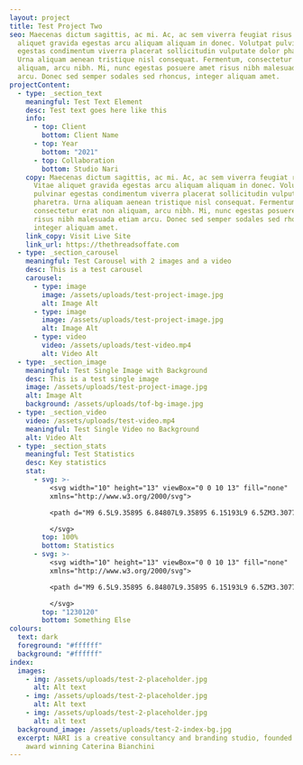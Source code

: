 ```yaml
---
layout: project
title: Test Project Two
seo: Maecenas dictum sagittis, ac mi. Ac, ac sem viverra feugiat risus in. Vitae
  aliquet gravida egestas arcu aliquam aliquam in donec. Volutpat pulvinar
  egestas condimentum viverra placerat sollicitudin vulputate dolor pharetra.
  Urna aliquam aenean tristique nisl consequat. Fermentum, consectetur erat non
  aliquam, arcu nibh. Mi, nunc egestas posuere amet risus nibh malesuada etiam
  arcu. Donec sed semper sodales sed rhoncus, integer aliquam amet.
projectContent:
  - type: _section_text
    meaningful: Test Text Element
    desc: Test text goes here like this
    info:
      - top: Client
        bottom: Client Name
      - top: Year
        bottom: "2021"
      - top: Collaboration
        bottom: Studio Nari
    copy: Maecenas dictum sagittis, ac mi. Ac, ac sem viverra feugiat risus in.
      Vitae aliquet gravida egestas arcu aliquam aliquam in donec. Volutpat
      pulvinar egestas condimentum viverra placerat sollicitudin vulputate dolor
      pharetra. Urna aliquam aenean tristique nisl consequat. Fermentum,
      consectetur erat non aliquam, arcu nibh. Mi, nunc egestas posuere amet
      risus nibh malesuada etiam arcu. Donec sed semper sodales sed rhoncus,
      integer aliquam amet.
    link_copy: Visit Live Site
    link_url: https://thethreadsoffate.com
  - type: _section_carousel
    meaningful: Test Carousel with 2 images and a video
    desc: This is a test carousel
    carousel:
      - type: image
        image: /assets/uploads/test-project-image.jpg
        alt: Image Alt
      - type: image
        image: /assets/uploads/test-project-image.jpg
        alt: Image Alt
      - type: video
        video: /assets/uploads/test-video.mp4
        alt: Video Alt
  - type: _section_image
    meaningful: Test Single Image with Background
    desc: This is a test single image
    image: /assets/uploads/test-project-image.jpg
    alt: Image Alt
    background: /assets/uploads/tof-bg-image.jpg
  - type: _section_video
    video: /assets/uploads/test-video.mp4
    meaningful: Test Single Video no Background
    alt: Video Alt
  - type: _section_stats
    meaningful: Test Statistics
    desc: Key statistics
    stat:
      - svg: >-
          <svg width="10" height="13" viewBox="0 0 10 13" fill="none"
          xmlns="http://www.w3.org/2000/svg">

          <path d="M9 6.5L9.35895 6.84807L9.35895 6.15193L9 6.5ZM3.30777 1.34807L8.64105 6.84807L9.35895 6.15193L4.02567 0.651929L3.30777 1.34807ZM8.64105 6.15193L3.30777 11.6519L4.02567 12.3481L9.35895 6.84807L8.64105 6.15193ZM6.91406e-07 7L9 7L9 6L7.35117e-07 6L6.91406e-07 7Z" fill="white"/>

          </svg>
        top: 100%
        bottom: Statistics
      - svg: >-
          <svg width="10" height="13" viewBox="0 0 10 13" fill="none"
          xmlns="http://www.w3.org/2000/svg">

          <path d="M9 6.5L9.35895 6.84807L9.35895 6.15193L9 6.5ZM3.30777 1.34807L8.64105 6.84807L9.35895 6.15193L4.02567 0.651929L3.30777 1.34807ZM8.64105 6.15193L3.30777 11.6519L4.02567 12.3481L9.35895 6.84807L8.64105 6.15193ZM6.91406e-07 7L9 7L9 6L7.35117e-07 6L6.91406e-07 7Z" fill="white"/>

          </svg>
        top: "1230120"
        bottom: Something Else
colours:
  text: dark
  foreground: "#ffffff"
  background: "#ffffff"
index:
  images:
    - img: /assets/uploads/test-2-placeholder.jpg
      alt: Alt text
    - img: /assets/uploads/test-2-placeholder.jpg
      alt: Alt text
    - img: /assets/uploads/test-2-placeholder.jpg
      alt: alt text
  background_image: /assets/uploads/test-2-index-bg.jpg
  excerpt: NARI is a creative consultancy and branding studio, founded by the
    award winning Caterina Bianchini
---
```

